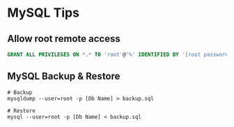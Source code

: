 # MySQL Tips
## Allow root remote access
```sql
GRANT ALL PRIVILEGES ON *.* TO 'root'@'%' IDENTIFIED BY '[root password]' WITH GRANT OPTION;
```

## MySQL Backup & Restore
```shell
# Backup
mysqldump --user=root -p [Db Name] > backup.sql

# Restore
mysql --user=root -p [Db Name] < backup.sql
```
